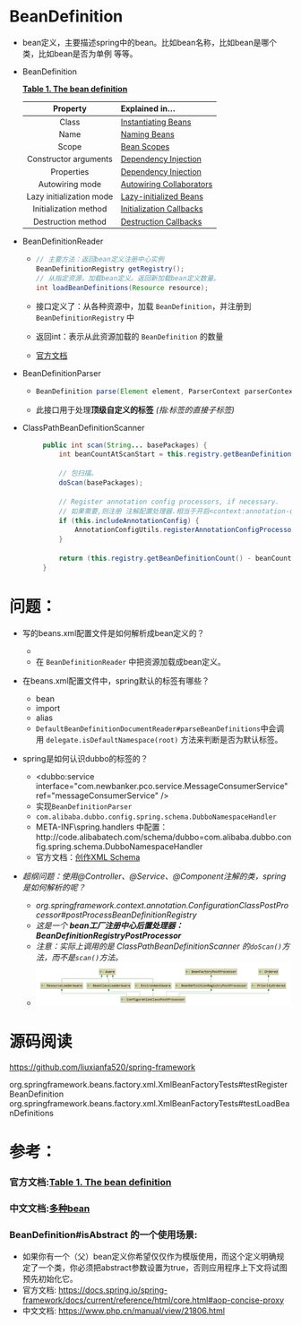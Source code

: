 # BeanDefinition

- bean定义，主要描述spring中的bean。比如bean名称，比如bean是哪个类，比如bean是否为单例  等等。

- BeanDefinition

  [**Table 1. The bean definition**](https://docs.spring.io/spring-framework/docs/current/reference/html/core.html#beans-definition)

  |         Property         | Explained in…                                                |
  | :----------------------: | :----------------------------------------------------------- |
  |          Class           | [Instantiating Beans](https://docs.spring.io/spring-framework/docs/current/reference/html/core.html#beans-factory-class) |
  |           Name           | [Naming Beans](https://docs.spring.io/spring-framework/docs/current/reference/html/core.html#beans-beanname) |
  |          Scope           | [Bean Scopes](https://docs.spring.io/spring-framework/docs/current/reference/html/core.html#beans-factory-scopes) |
  |  Constructor arguments   | [Dependency Injection](https://docs.spring.io/spring-framework/docs/current/reference/html/core.html#beans-factory-collaborators) |
  |        Properties        | [Dependency Injection](https://docs.spring.io/spring-framework/docs/current/reference/html/core.html#beans-factory-collaborators) |
  |     Autowiring mode      | [Autowiring Collaborators](https://docs.spring.io/spring-framework/docs/current/reference/html/core.html#beans-factory-autowire) |
  | Lazy initialization mode | [Lazy-initialized Beans](https://docs.spring.io/spring-framework/docs/current/reference/html/core.html#beans-factory-lazy-init) |
  |  Initialization method   | [Initialization Callbacks](https://docs.spring.io/spring-framework/docs/current/reference/html/core.html#beans-factory-lifecycle-initializingbean) |
  |    Destruction method    | [Destruction Callbacks](https://docs.spring.io/spring-framework/docs/current/reference/html/core.html#beans-factory-lifecycle-disposablebean) |

- BeanDefinitionReader

  - ```java
    // 主要方法：返回bean定义注册中心实例
    BeanDefinitionRegistry getRegistry();
    // 从指定资源，加载bean定义。返回新加载bean定义数量。
    int loadBeanDefinitions(Resource resource);
    ```
    
  - 接口定义了：从各种资源中，加载 `BeanDefinition`，并注册到 `BeanDefinitionRegistry` 中
  
  - 返回int：表示从此资源加载的 `BeanDefinition` 的数量
  
  - [官方文档](https://docs.spring.io/spring-framework/docs/current/reference/html/core.html#beans-factory-client)
  
- BeanDefinitionParser

  - ```java
    BeanDefinition parse(Element element, ParserContext parserContext);
    ```

  - 此接口用于处理**顶级自定义的标签** *(指:<beans/>标签的直接子标签)*

- ClassPathBeanDefinitionScanner

   ```java
    	public int scan(String... basePackages) {
    		int beanCountAtScanStart = this.registry.getBeanDefinitionCount();
    
    		// 包扫描。
    		doScan(basePackages);
    
    		// Register annotation config processors, if necessary.
            // 如果需要,则注册 注解配置处理器.相当于开启<context:annotation-config/> 
    		if (this.includeAnnotationConfig) {
    			AnnotationConfigUtils.registerAnnotationConfigProcessors(this.registry);
    		}
    
    		return (this.registry.getBeanDefinitionCount() - beanCountAtScanStart);
    	}
   ```


# 问题：

- 写的beans.xml配置文件是如何解析成bean定义的？
  -  <bean id="helloService" class="test.HelloService" />
  - 在 `BeanDefinitionReader` 中把资源加载成bean定义。
- 在beans.xml配置文件中，spring默认的标签有哪些？
  - bean
  - import
  - alias
  - `DefaultBeanDefinitionDocumentReader#parseBeanDefinitions`中会调用 `delegate.isDefaultNamespace(root)` 方法来判断是否为默认标签。
- spring是如何认识dubbo的标签的？

  - <dubbo:service interface="com.newbanker.pco.service.MessageConsumerService" ref="messageConsumerService" />
  - 实现`BeanDefinitionParser`
  - `com.alibaba.dubbo.config.spring.schema.DubboNamespaceHandler`
  - META-INF\spring.handlers 中配置：http\://code.alibabatech.com/schema/dubbo=com.alibaba.dubbo.config.spring.schema.DubboNamespaceHandler
  - 官方文档：[创作XML Schema](https://docs.spring.io/spring-framework/docs/current/reference/html/core.html#xml-custom)
- *超纲问题：使用@Controller、@Service、@Component注解的类，spring是如何解析的呢？*
  - *org.springframework.context.annotation.ConfigurationClassPostProcessor#postProcessBeanDefinitionRegistry*
  - *这是一个 **bean工厂注册中心后置处理器：BeanDefinitionRegistryPostProcessor***
  - *注意：实际上调用的是 ClassPathBeanDefinitionScanner 的`doScan()`方法，而不是`scan()`方法。*
  - ![image-20210328001114068](images/image-20210328001114068.png)



# 源码阅读

https://github.com/liuxianfa520/spring-framework

org.springframework.beans.factory.xml.XmlBeanFactoryTests#testRegisterBeanDefinition
org.springframework.beans.factory.xml.XmlBeanFactoryTests#testLoadBeanDefinitions



# 参考：

### 官方文档:[Table 1. The bean definition](https://docs.spring.io/spring-framework/docs/current/reference/html/core.html#beans-definition)

### 中文文档:[多种bean](https://www.php.cn/manual/view/21581.html)

### BeanDefinition#isAbstract 的一个使用场景:

- 如果你有一个（父）bean定义你希望仅仅作为模版使用，而这个定义明确规定了一个类，你必须把abstract参数设置为true，否则应用程序上下文将试图预先初始化它。
- 官方文档: https://docs.spring.io/spring-framework/docs/current/reference/html/core.html#aop-concise-proxy
- 中文文档: https://www.php.cn/manual/view/21806.html

